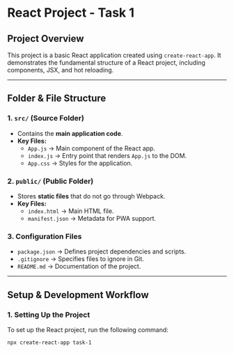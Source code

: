 # React Project - Task 1

## **Project Overview**
This project is a basic React application created using `create-react-app`. It demonstrates the fundamental structure of a React project, including components, JSX, and hot reloading.

---

## **Folder & File Structure**
### **1. `src/` (Source Folder)**
- Contains the **main application code**.
- **Key Files:**
  - `App.js` → Main component of the React app.
  - `index.js` → Entry point that renders `App.js` to the DOM.
  - `App.css` → Styles for the application.

### **2. `public/` (Public Folder)**
- Stores **static files** that do not go through Webpack.
- **Key Files:**
  - `index.html` → Main HTML file.
  - `manifest.json` → Metadata for PWA support.

### **3. Configuration Files**
- `package.json` → Defines project dependencies and scripts.
- `.gitignore` → Specifies files to ignore in Git.
- `README.md` → Documentation of the project.

---

## **Setup & Development Workflow**
### **1. Setting Up the Project**
To set up the React project, run the following command:
```sh
npx create-react-app task-1
